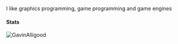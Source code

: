 I like graphics programming, game programming and game engines 
<h4 align="left">Stats</h4>
<p><img align="left" src="https://github-readme-stats.vercel.app/api/top-langs/?username=GavinAlligood&show_icons=true&locale=en&layout=compact" alt="GavinAlligood" /></p>
